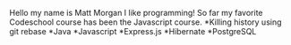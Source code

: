Hello my name is Matt Morgan
I like programming!
So far my favorite Codeschool course has been the Javascript course.
*Killing history using git rebase
*Java
*Javascript
*Express.js
*Hibernate
*PostgreSQL

